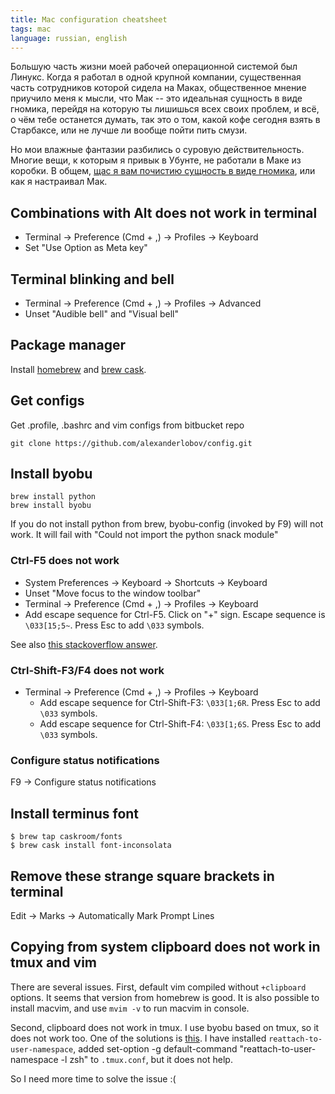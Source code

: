 ```yaml
---
title: Mac configuration cheatsheet
tags: mac
language: russian, english
---
```


Большую часть жизни моей рабочей операционной системой был Линукс. Когда я
работал в одной крупной компании, существенная часть сотрудников которой сидела
на Маках, общественное мнение приучило меня к мысли, что Мак -- это идеальная
сущность в виде гномика, перейдя на которую ты лишишься всех своих проблем, и
всё, о чём тебе останется думать, так это о том, какой кофе сегодня взять в
Старбаксе, или не лучше ли вообще пойти пить смузи.

Но мои влажные фантазии разбились о суровую действительность. Многие вещи, к
которым я привык в Убунте, не работали в Маке из коробки. В общем, [щас я вам
почистию сущность в виде гномика](https://www.youtube.com/watch?v=VT3OfQXLOHM),
или как я настраивал Мак.

## Combinations with Alt does not work in terminal

* Terminal -> Preference (Cmd + ,) -> Profiles -> Keyboard
* Set "Use Option as Meta key"

## Terminal blinking and bell

* Terminal -> Preference (Cmd + ,) -> Profiles -> Advanced
* Unset "Audible bell" and "Visual bell"

## Package manager

Install [homebrew](http://brew.sh/) and [brew cask](https://caskroom.github.io/).

## Get configs

Get .profile, .bashrc and vim configs from bitbucket repo

    git clone https://github.com/alexanderlobov/config.git

## Install byobu

    brew install python
    brew install byobu

If you do not install python from brew, byobu-config (invoked by F9) will not
work. It will fail with "Could not import the python snack module"

### Ctrl-F5 does not work

* System Preferences -> Keyboard -> Shortcuts -> Keyboard
* Unset "Move focus to the window toolbar"
* Terminal -> Preference (Cmd + ,) -> Profiles -> Keyboard
* Add escape sequence for Ctrl-F5. Click on "+" sign. Escape sequence is
`\033[15;5~`. Press Esc to add `\033` symbols.

See also [this stackoverflow answer](http://stackoverflow.com/a/26470118).

### Ctrl-Shift-F3/F4 does not work

* Terminal -> Preference (Cmd + ,) -> Profiles -> Keyboard
    * Add escape sequence for Ctrl-Shift-F3: `\033[1;6R`. Press Esc to add `\033` symbols.
    * Add escape sequence for Ctrl-Shift-F4: `\033[1;6S`. Press Esc to add `\033` symbols.

### Configure status notifications

F9 -> Configure status notifications

## Install terminus font

    $ brew tap caskroom/fonts
    $ brew cask install font-inconsolata

## Remove these strange square brackets in terminal

Edit -> Marks -> Automatically Mark Prompt Lines

## Copying from system clipboard does not work in tmux and vim

There are several issues. First, default vim compiled without `+clipboard`
options. It seems that version from homebrew is good. It is also possible to
install macvim, and use `mvim -v` to run macvim in console.

Second, clipboard does not work in tmux. I use byobu based on tmux, so it does
not work too. One of the solutions is
[this](https://github.com/ChrisJohnsen/tmux-MacOSX-pasteboard). I have installed
`reattach-to-user-namespace`, added
    set-option -g default-command "reattach-to-user-namespace -l zsh"
to `.tmux.conf`, but it does not help.

So I need more time to solve the issue :(

